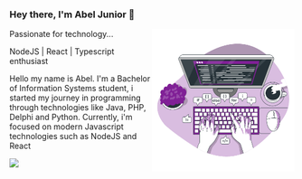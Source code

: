 ### Hey there, I'm Abel Junior 👋

<a href="https://storyset.com/rocket" title="Illustration by Freepik Storyset">
  <img align="right" src="./assets/code.svg" alt="code your life" width=50% height=50% />
</a>

Passionate for technology...

NodeJS | React | Typescript enthusiast

<p align="left"> 
  Hello my name is Abel. I'm a Bachelor of Information Systems student, i started my journey in programming through technologies like Java, PHP, Delphi and Python. Currently, i'm focused on modern Javascript technologies such as NodeJS and React<br>
</p>

<img src="https://img.shields.io/badge/-GMAIL-red?style=for-the-badge&logo=Gmail&logoColor=white&link=mailto:rodrigoalvesbrasileiro@gmail.com"/></a>

</p>

